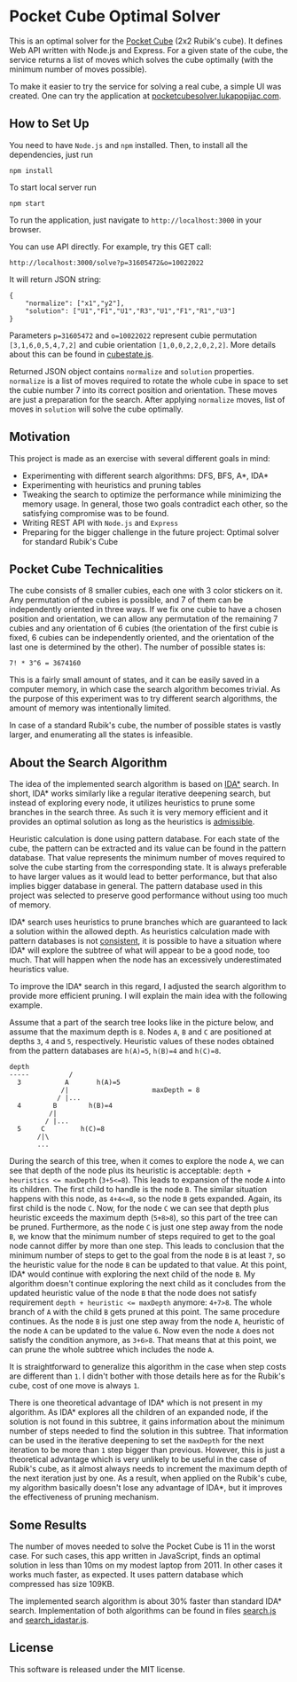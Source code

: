 Pocket Cube Optimal Solver
==========================

This is an optimal solver for the [Pocket Cube][1] (2x2 Rubik's cube). It
defines Web API written with Node.js and Express. For a given state of the 
cube, the service returns a list of moves which solves the cube optimally 
(with the minimum number of moves possible).

To make it easier to try the service for solving a real cube, a simple
UI was created. One can try the application at 
[pocketcubesolver.lukapopijac.com](http://pocketcubesolver.lukapopijac.com/).


How to Set Up
-------------

You need to have `Node.js` and `npm` installed. Then, to install all the 
dependencies, just run
```
npm install
```

To start local server run
```
npm start
```

To run the application, just navigate to `http://localhost:3000` in your browser.

You can use API directly. For example, try this GET call:
```
http://localhost:3000/solve?p=31605472&o=10022022
```
It will return JSON string:
```
{
	"normalize": ["x1","y2"],
	"solution": ["U1","F1","U1","R3","U1","F1","R1","U3"]
}
```

Parameters `p=31605472` and `o=10022022` represent cubie permutation 
`[3,1,6,0,5,4,7,2]` and cubie orientation `[1,0,0,2,2,0,2,2]`. More details
about this can be found in [cubestate.js](/search/cubestate.js).

Returned JSON object contains `normalize` and `solution` properties.
`normalize` is a list of moves required to rotate the whole cube in space to 
set the cubie number 7 into its correct position and orientation. These moves 
are just a preparation for the search. After applying `normalize` moves, list
of moves in `solution` will solve the cube optimally.



Motivation
----------

This project is made as an exercise with several different goals in mind:
 
 - Experimenting with different search algorithms: DFS, BFS, A\*, IDA\*
 - Experimenting with heuristics and pruning tables
 - Tweaking the search to optimize the performance while minimizing the 
   memory usage. In general, those two goals contradict each other, so the 
   satisfying compromise was to be found.
 - Writing REST API with `Node.js` and `Express`
 - Preparing for the bigger challenge in the future project: Optimal
   solver for standard Rubik's Cube



Pocket Cube Technicalities
--------------------------

The cube consists of 8 smaller cubies, each one with 3 color stickers on it.
Any permutation of the cubies is possible, and 7 of them can be independently
oriented in three ways. If we fix one cubie to have a chosen position and 
orientation, we can allow any permutation of the remaining 7 cubies and any
orientation of 6 cubies (the orientation of the first cubie is fixed, 6 cubies 
can be independently oriented, and the orientation of the last one is 
determined by the other). The number of possible states is:

	7! * 3^6 = 3674160

This is a fairly small amount of states, and it can be easily saved in a 
computer memory, in which case the search algorithm becomes trivial. As the 
purpose of this experiment was to try different search algorithms, the amount 
of memory was intentionally limited.

In case of a standard Rubik's cube, the number of possible states is 
vastly larger, and enumerating all the states is infeasible.



About the Search Algorithm
--------------------------

The idea of the implemented search algorithm is based on [IDA*][2] search. In
short, IDA* works similarly like a regular iterative deepening search, but
instead of exploring every node, it utilizes heuristics to prune some branches
in the search three. As such it is very memory efficient and it provides an
optimal solution as long as the heuristics is [admissible][3].

Heuristic calculation is done using pattern database. For each state of the 
cube, the pattern can be extracted and its value can be found in the pattern
database. That value represents the minimum number of moves required to solve
the cube starting from the corresponding state. It is always preferable to
have larger values as it would lead to better performance, but that also
implies bigger database in general. The pattern database used in this project
was selected to preserve good performance without using too much of memory.

IDA* search uses heuristics to prune branches which are guaranteed to lack 
a solution within the allowed depth. As heuristics calculation made with 
pattern databases is not [consistent][4], it is possible to have a situation 
where IDA* will explore the subtree of what will appear to be a good node, 
too much. That will happen when the node has an excessively underestimated 
heuristics value.

To improve the IDA* search in this regard, I adjusted the search algorithm
to provide more efficient pruning. I will explain the main idea with the 
following example.

Assume that a part of the search tree looks like in the picture below, and 
assume that the maximum depth is `8`. Nodes `A`, `B` and `C` are positioned 
at depths `3`, `4` and `5`, respectively. Heuristic values of these nodes 
obtained from the pattern databases are `h(A)=5`, `h(B)=4` and `h(C)=8`.

```
depth
-----          /
  3           A       h(A)=5
             /|                     maxDepth = 8
            / |...
  4        B        h(B)=4
          /|
         / |...
  5     C         h(C)=8
       /|\
       ...
```

During the search of this tree, when it comes to explore the node `A`, we can 
see that depth of the node plus its heuristic is acceptable:
`depth + heuristics <= maxDepth` (`3+5<=8`). This leads to expansion of the 
node `A` into its children. The first child to handle is the node `B`. The 
similar situation happens with this node, as `4+4<=8`, so the node `B` gets 
expanded. Again, its first child is the node `C`. Now, for the node `C` we 
can see that depth plus heuristic exceeds the maximum depth (`5+8>8`), so 
this part of the tree can be pruned. Furthermore, as the node `C` is just 
one step away from the node `B`, we know that the minimum number of steps 
required to get to the goal node cannot differ by more than one step. This 
leads to conclusion that the minimum number of steps to get to the goal from 
the node `B` is at least `7`, so the heuristic value for the node `B` can be
updated to that value. At this point, IDA* would continue with exploring the
next child of the node `B`. My algorithm doesn't continue exploring the next
child as it concludes from the updated heuristic value of the node `B` that 
the node does not satisfy requirement `depth + heuristic <= maxDepth` anymore:
`4+7>8`. The whole branch of `A` with the child `B` gets pruned at this point.
The same procedure continues. As the node `B` is just one step away from the 
node `A`, heuristic of the node `A` can be updated to the value `6`. Now even
the node `A` does not satisfy the condition anymore, as `3+6>8`. That means 
that at this point, we can prune the whole subtree which includes the node `A`.

It is straightforward to generalize this algorithm in the case when step costs
are different than `1`. I didn't bother with those details here as for the
Rubik's cube, cost of one move is always `1`.

There is one theoretical advantage of IDA* which is not present in my
algorithm. As IDA* explores all the children of an expanded node, if the
solution is not found in this subtree, it gains information about the
minimum number of steps needed to find the solution in this subtree. That 
information can be used in the iterative deepening to set the `maxDepth` for
the next iteration to be more than `1` step bigger than previous. However, 
this is just a theoretical advantage which is very unlikely to be useful in 
the case of Rubik's cube, as it almost always needs to increment the maximum
depth of the next iteration just by one. As a result, when applied on the 
Rubik's cube, my algorithm basically doesn't lose any advantage of IDA*, but
it improves the effectiveness of pruning mechanism.



Some Results
------------

The number of moves needed to solve the Pocket Cube is 11 in the worst case.
For such cases, this app written in JavaScript, finds an optimal solution in 
less than 10ms on my modest laptop from 2011. In other cases it works much 
faster, as expected. It uses pattern database which compressed has size 109KB.

The implemented search algorithm is about 30% faster than standard IDA* search.
Implementation of both algorithms can be found in files [search.js](/search/search.js)
and [search_idastar.js](/search/search_idastar.js).



License
-------

This software is released under the MIT license.




[1]: https://en.wikipedia.org/wiki/Pocket_Cube              "Pocket Cube"
[2]: https://en.wikipedia.org/wiki/Iterative_deepening_A*   "Iterative deepening A*"
[3]: https://en.wikipedia.org/wiki/Admissible_heuristic     "Admissible heuristic"
[4]: https://en.wikipedia.org/wiki/Consistent_heuristic     "Consistent heuristic"
